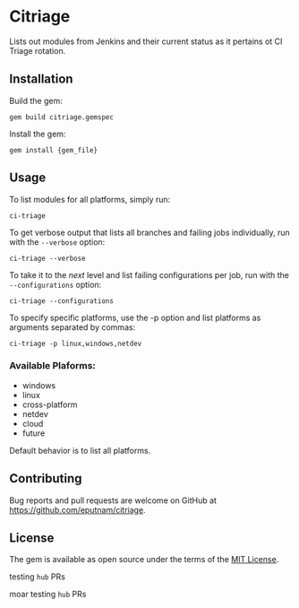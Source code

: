 # Citriage

Lists out modules from Jenkins and their current status as it pertains ot CI Triage rotation.

## Installation

Build the gem:
```shell
gem build citriage.gemspec
```

Install the gem:
```shell
gem install {gem_file}
```

## Usage

To list modules for all platforms, simply run:
```shell
ci-triage
```

To get verbose output that lists all branches and failing jobs individually, run with the `--verbose` option:
```shell
ci-triage --verbose
```

To take it to the _next_ level and list failing configurations per job, run with the `--configurations` option:
```shell
ci-triage --configurations
```

To specify specific platforms, use the -p option and list platforms as arguments separated by commas:
```shell
ci-triage -p linux,windows,netdev
```

### Available Plaforms:
- windows
- linux
- cross-platform
- netdev
- cloud
- future

Default behavior is to list all platforms.

## Contributing

Bug reports and pull requests are welcome on GitHub at https://github.com/eputnam/citriage.


## License

The gem is available as open source under the terms of the [MIT License](http://opensource.org/licenses/MIT).

testing `hub` PRs

moar testing `hub` PRs
